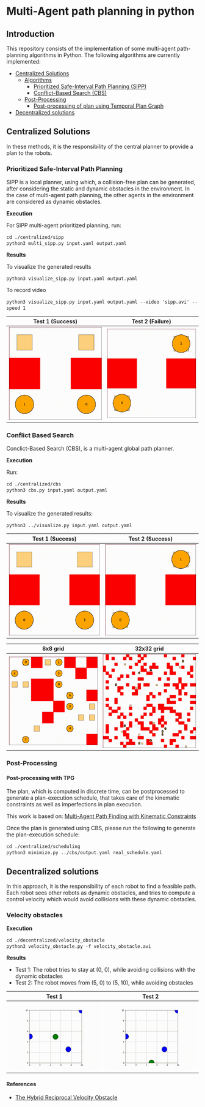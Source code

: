 # Multi-Agent path planning in python

## Introduction

This repository consists of the implementation of some multi-agent path-planning algorithms in Python. The following algorithms are currently implemented:

- [Centralized Solutions](#centralized-solutions)
   - [Algorithms](Algorithms)
      - [Prioritized Safe-Interval Path Planning (SIPP)](#prioritized-safe-interval-path-planning)
      - [Conflict-Based Search (CBS)](#conflict-based-search)
   - [Post-Processing](#post-processing)
      - [Post-processing of plan using Temporal Plan Graph](#post-processing-with-tpg)
- [Decentralized solutions](#decentralized-solutions)

## Centralized Solutions

In these methods, it is the responsibility of the central planner to provide a plan to the robots.

### Prioritized Safe-Interval Path Planning

SIPP is a local planner, using which, a collision-free plan can be generated, after considering the static and dynamic obstacles in the environment. In the case of multi-agent path planning, the other agents in the environment are considered as dynamic obstacles. 

**Execution**

For SIPP multi-agent prioritized planning, run:

``` 
cd ./centralized/sipp
python3 multi_sipp.py input.yaml output.yaml
```

**Results**

To visualize the generated results

``` 
python3 visualize_sipp.py input.yaml output.yaml 
```

To record video

``` 
python3 visualize_sipp.py input.yaml output.yaml --video 'sipp.avi' --speed 1
```

|            Test 1 (Success)            |            Test 2 (Failure)            |
|:--------------------------------------:|:--------------------------------------:|
| ![Success](./centralized/sipp/results/success.gif) | ![Failure](./centralized/sipp/results/failure.gif)|

### Conflict Based Search

Conclict-Based Search (CBS), is a multi-agent global path planner.

**Execution**

Run:

``` 
cd ./centralized/cbs
python3 cbs.py input.yaml output.yaml
```

**Results**

To visualize the generated results:

``` shell
python3 ../visualize.py input.yaml output.yaml
```

|           Test 1 (Success)           |           Test 2 (Success)           |
|:------------------------------------:|:------------------------------------:|
|![Success](./centralized/cbs/results/test_2.gif) | ![Failure](./centralized/cbs/results/test_1.gif)|

|               8x8 grid              |              32x32 grid             |
|:-----------------------------------:|:-----------------------------------:|
| ![Test 3](./centralized/cbs/results/test_3.gif) | ![Test 4](./centralized/cbs/results/test_4.gif)|

### Post-Processing

#### Post-processing with TPG

The plan, which is computed in discrete time, can be postprocessed to generate a plan-execution schedule, that takes care of the kinematic constraints as well as imperfections in plan execution.

This work is based on: [Multi-Agent Path Finding with Kinematic Constraints](https://www.aaai.org/ocs/index.php/ICAPS/ICAPS16/paper/view/13183/12711)

Once the plan is generated using CBS, please run the following to generate the plan-execution schedule:

``` shell
cd ./centralized/scheduling
python3 minimize.py ../cbs/output.yaml real_schedule.yaml
```

## Decentralized solutions

In this approach, it is the responsibility of each robot to find a feasible path. Each robot sees other robots as dynamic obstacles, and tries to compute a control velocity which would avoid collisions with these dynamic obstacles.

### Velocity obstacles

**Execution**

```shell
cd ./decentralized/velocity_obstacle
python3 velocity_obstacle.py -f velocity_obstacle.avi
```

**Results**

- Test 1: The robot tries to stay at (0, 0), while avoiding collisions with the dynamic obstacles
- Test 2: The robot moves from (5, 0) to (5, 10), while avoiding obstacles

| Test 1|Test 2|
| :------------: | :------------: |
|![Test1](./decentralized/velocity_obstacle/velocity_obstacle_1.gif)|![Test2](./decentralized/velocity_obstacle/velocity_obstacle_2.gif)|

#### References
- [The Hybrid Reciprocal Velocity Obstacle](http://gamma.cs.unc.edu/HRVO/HRVO-T-RO.pdf)
